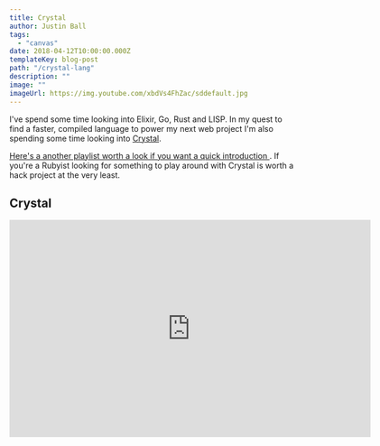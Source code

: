 ```yaml
---
title: Crystal
author: Justin Ball
tags:
  - "canvas"
date: 2018-04-12T10:00:00.000Z
templateKey: blog-post
path: "/crystal-lang"
description: ""
image: ""
imageUrl: https://img.youtube.com/xbdVs4FhZac/sddefault.jpg
---
```

<p>I've spend some time looking into Elixir, Go, Rust and LISP. In my quest to find a faster, compiled language to power my next web project I'm also spending some time looking into <a href="https://crystal-lang.org/">Crystal</a>.

<a href="https://www.youtube.com/playlist?list=PLYRxaDweTODXivZ-BavM0Oq6X-sVydw1B">Here's a another playlist worth a look if you want a quick introduction </a>. If you're a Rubyist looking for something to play around with Crystal is worth a hack project at the very least.

<div id="PLYRxaDweTODXivZ-BavM0Oq6X-sVydw1B" class="youtube-playlist">
  <h2 class="youtube-title">Crystal</h2>
  <iframe src="https://www.youtube.com/embed/list=PLYRxaDweTODXivZ-BavM0Oq6X-sVydw1B" frameborder="0" width="640" height="385" allowfullscreen>
    <p>Your browser does not support iframes.</p>
  </iframe>
</div>
